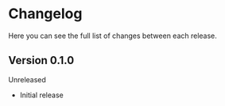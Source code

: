Changelog
=========

Here you can see the full list of changes between each release.

Version 0.1.0
-------------

Unreleased

* Initial release
